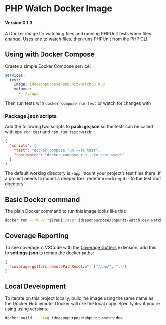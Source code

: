 # PHP Watch Docker Image

#### Version 0.1.3

A Docker image for watching files and running PHPUnit tests when files change. Uses [entr](http://eradman.com/entrproject/) to watch files, then runs [PHPUnit](https://phpunit.de/) from the PHP CLI.

## Using with Docker Compose

Craete a simple Docker Compose service:

```yaml
services:
  test:
    image: ideasonpurpose/phpunit-watch:0.0.0
    volumes:
      - ./:/app
```

Then run tests with `docker compose run test` or watch for changes with

### Package.json scripts

Add the following two scripts to **package.json** so the tests can be called with `npm run test` and `npm run test:watch`:

```json
{
  "scripts": {
    "test": "docker compose run --rm test",
    "test:watch": "docker compose run --rm test watch"
  }
}
```

The default working directory is `/app`, mount your project's test files there. If a project needs to mount a deeper tree, redefine `working_dir` to the test root directory.

## Basic Docker command

The plain Docker command to run this image looks like this:

```sh
docker run --rm -v "${PWD}:/app" ideasonpurpose/phpunit-watch:dev watch
```

## Coverage Reporting

To see coverage in VSCode with the [Coverage Gutters](https://marketplace.visualstudio.com/items?itemName=ryanluker.vscode-coverage-gutters) extension, add this to **settings.json** to remap the docker paths:

```json
{
  "coverage-gutters.remotePathResolve": ["/app/", "./"]
}
```

## Local Development

To iterate on this project locally, build the image using the same name as the Docker Hub remote. Docker will use the local copy. Specify `dev` if you're using using versions.

```sh
docker build . --tag ideasonpurpose/phpunit-watch:dev
```
